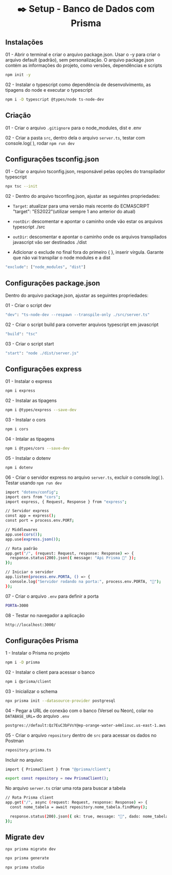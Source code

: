 <h1 align="center">✒️ Setup - Banco de Dados com Prisma</h1>

## Instalações

01 - Abrir o terminal e criar o arquivo package.json. Usar o -y para criar o arquivo default (padrão), sem personalização. O arquivo package.json contém as informações do projeto, como versões, dependências e scripts

```bash
npm init -y
```

02 - Instalar o typescript como dependência de desenvolvimento, as tipagens do node e executar o typescript

```bash
npm i -D typescript @types/node ts-node-dev
```

## Criação

01 - Criar o arquivo `.gitignore` para o node_modules, dist e .env

02 - Criar a pasta `src`, dentro dela o arquivo `server.ts`, testar com console.log( ), rodar `npm run dev `

## Configurações tsconfig.json

01 - Criar o arquivo tsconfig.json, responsável pelas opções do transpilador typescript

```bash
npx tsc --init
```

02 - Dentro do arquivo tsconfing.json, ajustar as seguintes propriedades:

- `Target`: atualizar para uma versão mais recente do ECMASCRIPT "target": "ES2022"(utilizar sempre 1 ano anterior do atual)

- `rootDir`: descomentar e apontar o caminho onde vão estar os arquivos typescript ./src

- `outDir`: descomentar e apontar o caminho onde os arquivos transpilados javascript vão ser destinados ./dist

- Adicionar o exclude no final fora do primeiro { }, inserir vírgula. Garante que não vai transpilar o node modules e a dist

```bash
"exclude": ["node_modules", "dist"]
```

## Configurações package.json

Dentro do arquivo package.json, ajustar as seguintes propriedades:

01 - Criar o script dev

```bash
"dev": "ts-node-dev --respawn --transpile-only ./src/server.ts"
```

02 - Criar o script build para converter arquivos typescript em javascript

```bash
"build": "tsc"
```

03 - Criar o script start

```bash
"start": "node ./dist/server.js"
```

## Configurações express

01 - Instalar o express

```bash
npm i express
```

02 - Instalar as tipagens

```bash
npm i @types/express --save-dev
```

03 - Instalar o cors

```bash
npm i cors
```

04 - Intalar as tipagens

```bash
npm i @types/cors --save-dev
```

05 - Instalar o dotenv

```bash
npm i dotenv
```

06 - Criar o servidor express no arquivo `server.ts`, excluir o console.log( ). Testar usando `npm run dev`

```bash
import "dotenv/config";
import cors from "cors";
import express, { Request, Response } from "express";

// Servidor express
const app = express();
const port = process.env.PORT;

// Middlewares
app.use(cors());
app.use(express.json());

// Rota padrão
app.get("/", (request: Request, response: Response) => {
  response.status(200).json({ message: "Api Prisma 💛" });
});

// Iniciar o servidor
app.listen(process.env.PORTA, () => {
  console.log("Servidor rodando na porta:", process.env.PORTA, "💛");
});
```

07 - Criar o arquivo `.env` para definir a porta

```bash
PORTA=3000
```

08 - Testar no navegador a aplicação

```bash
http://localhost:3000/
```

## Configurações Prisma

1 - Instalar o Prisma no projeto

```bash
npm i -D prisma
```

02 - Instalar o client para acessar o banco

```bash
npm i @prisma/client
```

03 - Inicializar o schema

```bash
npx prisma init --datasource-provider postgresql
```

04 - Pegar a URL de conexão com o banco (Versel ou Neon), colar no `DATABASE_URL=` do arquivo `.env`

```bash
postgres://default:Qz7EuC3bFVsY@ep-orange-water-a4mliouc.us-east-1.aws.neon.tech:5432/verceldb
```

05 - Criar o arquivo `repository` dentro de `src` para acessar os dados no Postman

```bash
repository.prisma.ts
```
Incluir no arquivo:

```bash
import { PrismaClient } from "@prisma/client";

export const repository = new PrismaClient();
```

No arquivo `server.ts` criar uma rota para buscar a tabela

```bash
// Rota Prisma client
app.get("/", async (request: Request, response: Response) => {
  const nome_tabela = await repository.nome_tabela.findMany();

  response.status(200).json({ ok: true, message: "💛", dado: nome_tabela });
});
```



## Migrate dev

```bash
npx prisma migrate dev
```
```bash
npx prisma generate
```
```bash
npx prisma studio
```

